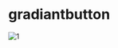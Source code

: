 # gradiantbutton

![1](https://user-images.githubusercontent.com/66877730/150187464-f4e0d46c-ea2c-41e4-889a-6dd65de954c5.png)

